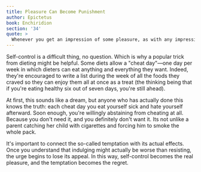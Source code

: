 ```yaml
---
title: Pleasure Can Become Punishment
author: Epictetus
book: Enchiridion
section: '34'
quote: >
  Whenever you get an impression of some pleasure, as with any impression, guard yourself from being carried away by it, let it await your action, give yourself a pause. After that, bring to mind both times, first when you have enjoyed the pleasure and later when you will regret it and hate yourself. Then compare to those the joy and satisfaction you'd feel for abstaining altogether. However, if a seemingly appropriate time arises to act on it, don't be overcome by its comfort, pleasantness and allure—but against all of this, how much better the consciousness of conquering it.
---
```


Self-control is a difficult thing, no question. Which is why a popular trick from dieting might be helpful. Some diets allow a "cheat day"—one day per week in which dieters can eat anything and everything they want. Indeed, they're encouraged to write a list during the week of all the foods they craved so they can enjoy them all at once as a treat (the thinking being that if you're eating healthy six out of seven days, you're still ahead).

At first, this sounds like a dream, but anyone who has actually done this knows the truth: each cheat day you eat yourself sick and hate yourself afterward. Soon enough, you're willingly abstaining from cheating at all. Because you don't need it, and you definitely don't want it. Its not unlike a parent catching her child with cigarettes and forcing him to smoke the whole pack.

It's important to connect the so-called temptation with its actual effects. Once you understand that indulging might actually be worse than resisting, the urge begins to lose its appeal. In this way, self-control becomes the real pleasure, and the temptation becomes the regret.
